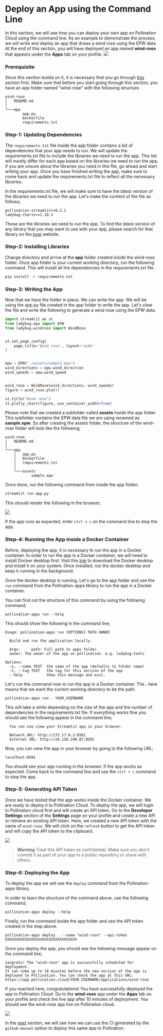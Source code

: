 # Deploy an App using the Command Line

In this section, we will see how you can deploy your own app on Pollination Cloud using the command line. As an example to demonstrate the process, we will write and deploy an app that draws a wind rose using the EPW data. At the end of this section, you will have deployed an app named **wind-rose** that appears under the **Apps** tab on your profile. ![](../.gitbook/assets/pollination-apps/app_deployed.png)

### Prerequisite

Since this section builds on it, it is necessary that you go through [this](app-folder.md) section first. Make sure that before you start going through this section, you have an app folder named "wind-rose" with the following structure.

```
wind-rose
│   README.md
│
└───app
        app.py
        Dockerfile
        requirements.txt
```

### Step-1: Updating Dependencies

The `requirements.txt` file inside the app folder contains a list of dependencies that your app needs to run. We will update the requirements.txt file to include the libraries we need to run the app. This list will mostly differ for each app based on the libraries we need to run the app. if you are unsure about the libraries you need in this file, go ahead and start writing your app. Once you have finished writing the app, make sure to come back and update the requirements.txt file to reflect all the necessary libraries.

In the requirements.txt file, we will make sure to have the latest version of the libraries we need to run the app. Let's make the content of the file as follows;

```
pollination-streamlit>=0.2.1
ladybug-charts>=1.18.3
```

These are the libraries we need to run the app. To find the latest version of any library that you may want to use with your app, please search for that library on the [pypi](https://pypi.org/search/?q=) website.

### Step-2: Installing Libraries

Change directory and arrive at the **app** folder created inside the wind-rose folder. Once app folder is your current working directory, run the following command. This will install all the dependencies in the requirements.txt file.

```python
pip install -r requirements.txt
```

### Step-3: Writing the App

Now that we have the folder in place. We can write the app. We will be using the app.py file created in the app folder to write the app. Let's clear the file and write the following to generate a wind rose using the EPW data.

```python
import streamlit as st
from ladybug.epw import EPW
from ladybug.windrose import WindRose


st.set_page_config(
    page_title='Wind rose', layout='wide'
)


epw = EPW("./assets/sample.epw")
wind_directions = epw.wind_direction
wind_speeds = epw.wind_speed


wind_rose = WindRose(wind_directions, wind_speeds)
figure = wind_rose.plot()

st.title("Wind rose")
st.plotly_chart(figure, use_container_width=True)
```

Please note that we created a subfolder called **assets** inside the app folder. This subfolder contains the EPW data file we are using renamed as **sample.epw**. So after creating the assets folder, the structure of the wind-rose folder will look like the following;

```
wind-rose
│   README.md
│
└───app
    │   app.py
    │   Dockerfile
    │   requirements.txt
    │
    └───assets
            sample.epw
```

Once done, run the following command from inside the app folder;

```python
streamlit run app.py
```

This should render the following in the browser;

![](../.gitbook/assets/pollination-apps/wind_rose.png)

If the app runs as expected, enter `ctrl + c` on the command line to stop the app.

### Step-4: Running the App inside a Docker Container

Before, deploying the app, it is necessary to run the app in a Docker container. In order to run the app in a Docker container, we will need to install Docker desktop first. Visit this [link](https://www.docker.com/products/docker-desktop) to download the Docker desktop and install it on your system. Once installed, run the docker desktop and keep it running in the background.

Once the docker desktop is running, Let's go to the app folder and use the `run` command from the Pollination-apps library to run the app in a Docker container.

You can find out the structure of this command by using the following command;

```
pollination-apps run --help
```

This should show the following in the command line;

```
Usage: pollination-apps run [OPTIONS] PATH OWNER

  Build and run the application locally.

  Args:     path: Full path to apps folder.
  owner: The owner of the app on pollination. e.g. ladybug-tools

Options:
  -n, --name TEXT  the name of the app (defaults to folder name)
  -t, --tag TEXT   the tag for this version of the app
  --help           Show this message and exit.
```

Let's run the command now to run the app in a Docker container. The **.** here means that we want the current working directory to be the path.

```
pollination-apps run . YOUR_USERNAME
```

This will take a while depending on the size of the app and the number of dependencies in the requirements.txt file. If everything works fine you should see the following appear in the command line;

```
  You can now view your Streamlit app in your browser.

  Network URL: http://172.17.0.2:8501
  External URL: http://24.150.248.87:8501
```

Now, you can view the app in your browser by going to the following URL;

```
localhost:8501
```

You should see your app running in the browser. If the app works as expected. Come back to the command line and use the `ctrl + c` command to stop the app.

### Step-5: Generating API Token

Once we have tested that the app works inside the Docker container. We are ready to deploy it to Pollination Cloud. To deploy the app, we will login to Pollination cloud first and will create an API token. Go to the **Developer Settings** section of the **Settings** page on your profile and create a new API or retrieve an existing API token. Here, we created a new API token with the name of `wind-rose`. We will click on the `refresh` button to get the API token and will copy the API token to the clipboard.

![](../.gitbook/assets/pollination-apps/api_token.png)

> **Warning** Treat this API token as confidential. Make sure you don't commit it as part of your app to a public repository or share with others.

### Step-6: Deploying the App

To deploy the app we will use the `deploy` command from the Pollination-apps library.

In order to learn the structure of the command above, use the following command;

```
pollination-apps deploy --help
```

Finally, run the command inside the app folder and use the API token created in the step above.

```
pollination-apps deploy . --name "wind-rose" --api-token XXXXXXXXXXXXXXXXXXXXXXXXXXXXXXXXX
```

Once you deploy the app, you should see the following message appear on the command line;

```
Congrats! The "wind-rose" app is successfully scheduled for deployment.
It can take up to 10 minutes before the new version of the app is deployed to Pollination. You can check the app at this URL: https://app.pollination.cloud/YOUR_USERNAME/applications/wind-rose
```

If you reached here, congratulations! You have successfully deployed the app to Pollination Cloud. Go to the **wind-rose** app under the **Apps** tab on your profile and check the live app after 10 minutes of deployment. You should see the wind-rose app live on Pollination cloud.

![](../.gitbook/assets/pollination-apps/live_app.png)

In the [next](github-manual.md) section, we will see how we can use the CI generated by the `github-manual` option to deploy this same app to Pollination.
